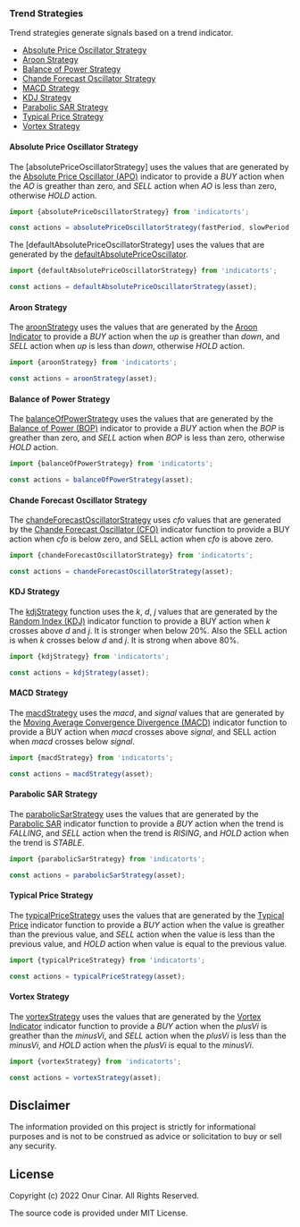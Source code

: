 ### Trend Strategies

Trend strategies generate signals based on a trend indicator.

- [Absolute Price Oscillator Strategy](#absolute-price-oscillator-strategy)
- [Aroon Strategy](#aroon-strategy)
- [Balance of Power Strategy](#balance-of-power-strategy)
- [Chande Forecast Oscillator Strategy](#chande-forecast-oscillator-strategy)
- [MACD Strategy](#macd-strategy)
- [KDJ Strategy](#kdj-strategy)
- [Parabolic SAR Strategy](#parabolic-sar-strategy)
- [Typical Price Strategy](#typical-price-strategy)
- [Vortex Strategy](#vortex-strategy)

#### Absolute Price Oscillator Strategy

The [absolutePriceOscillatorStrategy] uses the values that are generated by the [Absolute Price Oscillator (APO)](../../indicator/trend/index.md#absolute-price-oscillator-apo) indicator to provide a _BUY_ action when the _AO_ is greather than zero, and _SELL_ action when _AO_ is less than zero, otherwise _HOLD_ action.

```TypeScript
import {absolutePriceOscillatorStrategy} from 'indicatorts';

const actions = absolutePriceOscillatorStrategy(fastPeriod, slowPeriod, asset);
```

The [defaultAbsolutePriceOscillatorStrategy] uses the values that are generated by the [defaultAbsolutePriceOscillator](../../indicator/trend/index.md#absolute-price-oscillator-apo).

```TypeScript
import {defaultAbsolutePriceOscillatorStrategy} from 'indicatorts';

const actions = defaultAbsolutePriceOscillatorStrategy(asset);
```

#### Aroon Strategy

The [aroonStrategy](./aroonStrategy.ts) uses the values that are generated by the [Aroon Indicator](../../indicator/trend/index.md#aroon-indicator) to provide a _BUY_ action when the _up_ is greather than _down_, and _SELL_ action when _up_ is less than _down_, otherwise _HOLD_ action.

```TypeScript
import {aroonStrategy} from 'indicatorts';

const actions = aroonStrategy(asset);
```

#### Balance of Power Strategy

The [balanceOfPowerStrategy](./balanceOfPowerStrategy.ts) uses the values that are generated by the [Balance of Power (BOP)](../../indicator/trend/index.md#balance-of-power-bop) indicator to provide a _BUY_ action when the _BOP_ is greather than zero, and _SELL_ action when _BOP_ is less than zero, otherwise _HOLD_ action.

```TypeScript
import {balanceOfPowerStrategy} from 'indicatorts';

const actions = balanceOfPowerStrategy(asset);
```

#### Chande Forecast Oscillator Strategy

The [chandeForecastOscillatorStrategy](./chandeForecastOscillatorStrategy.ts) uses _cfo_ values that are generated by the [Chande Forecast Oscillator (CFO)](../../indicator/trend/index.md#chande-forecast-oscillator-cfo) indicator function to provide a BUY action when _cfo_ is below zero, and SELL action when _cfo_ is above zero.

```TypeScript
import {chandeForecastOscillatorStrategy} from 'indicatorts';

const actions = chandeForecastOscillatorStrategy(asset);
```

#### KDJ Strategy

The [kdjStrategy](./kdjStrategy.ts) function uses the _k_, _d_, _j_ values that are generated by the [Random Index (KDJ)](../../indicator/trend/index.md#random-index-kdj) indicator function to provide a BUY action when _k_ crosses above _d_ and _j_. It is stronger when below 20%. Also the SELL action is when _k_ crosses below _d_ and _j_. It is strong when above 80%.

```TypeScript
import {kdjStrategy} from 'indicatorts';

const actions = kdjStrategy(asset);
```

#### MACD Strategy

The [macdStrategy](./macdStrategy.ts) uses the _macd_, and _signal_ values that are generated by the [Moving Average Convergence Divergence (MACD)](../../indicator/trend/index.md#moving-average-convergence-divergence-macd) indicator function to provide a BUY action when _macd_ crosses above _signal_, and SELL action when _macd_ crosses below _signal_.

```TypeScript
import {macdStrategy} from 'indicatorts';

const actions = macdStrategy(asset);
```

#### Parabolic SAR Strategy

The [parabolicSarStrategy](./parabolicSarStrategy.ts) uses the values that are generated by the [Parabolic SAR](../../indicator/trend/index.md#parabolic-sar) indicator function to provide a _BUY_ action when the trend is _FALLING_, and _SELL_ action when the trend is _RISING_, and _HOLD_ action when the trend is _STABLE_.

```TypeScript
import {parabolicSarStrategy} from 'indicatorts';

const actions = parabolicSarStrategy(asset);
```

#### Typical Price Strategy

The [typicalPriceStrategy](./typicalPriceStrategy.ts) uses the values that are generated by the [Typical Price](../../indicator/trend/index.md#typical-price) indicator function to provide a _BUY_ action when the value is greather than the previous value, and _SELL_ action when the value is less than the previous value, and _HOLD_ action when value is equal to the previous value.

```TypeScript
import {typicalPriceStrategy} from 'indicatorts';

const actions = typicalPriceStrategy(asset);
```

#### Vortex Strategy

The [vortexStrategy](./vortexStrategy.ts) uses the values that are generated by the [Vortex Indicator](../../indicator/trend/index.md#vortex-indicator) indicator function to provide a _BUY_ action when the _plusVi_ is greather than the _minusVi_, and _SELL_ action when the _plusVi_ is less than the _minusVi_, and _HOLD_ action when the _plusVi_ is equal to the _minusVi_.

```TypeScript
import {vortexStrategy} from 'indicatorts';

const actions = vortexStrategy(asset);
```

## Disclaimer

The information provided on this project is strictly for informational purposes and is not to be construed as advice or solicitation to buy or sell any security.

## License

Copyright (c) 2022 Onur Cinar. All Rights Reserved.

The source code is provided under MIT License.
